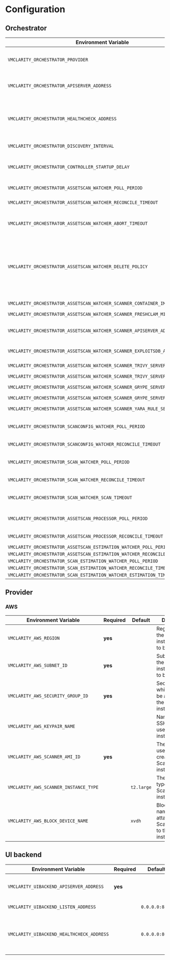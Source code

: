 # Configuration

## Orchestrator

| Environment Variable                                                        | Required | Default     | Values                          | Description                                                                                                                                                                                                                                                                                                                                           |
|-----------------------------------------------------------------------------| -------- | ----------- | ------------------------------- |-------------------------------------------------------------------------------------------------------------------------------------------------------------------------------------------------------------------------------------------------------------------------------------------------------------------------------------------------------|
| `VMCLARITY_ORCHESTRATOR_PROVIDER`                                           | **yes**  | `aws`       | `aws`, `azure`, `gcp`, `docker` | Provider used for _Asset_ discovery and scans.                                                                                                                                                                                                                                                                                                        |
| `VMCLARITY_ORCHESTRATOR_APISERVER_ADDRESS`                                  | **yes**  |             |                                 | The URL for the _API Server_ used by the _Orchestrator_ to interact with the API.  Example: `https://apiserver.example.com:8888/api`                                                                                                                                                                                                                  |
| `VMCLARITY_ORCHESTRATOR_HEALTHCHECK_ADDRESS`                                |          | `:8082`     |                                 | Bind address to used by the _Orchestrator_ for `healthz` endpoint. Example: `localhost:8082` which will make the health endpoints be available at `localhost:8082/healthz/live` and `localhost:8082/healthz/ready`.                                                                                                                                   |
| `VMCLARITY_ORCHESTRATOR_DISCOVERY_INTERVAL`                                 |          | `2m`        |                                 | How frequently the _Discovery_ perform discovery of _Assets_.                                                                                                                                                                                                                                                                                         |
| `VMCLARITY_ORCHESTRATOR_CONTROLLER_STARTUP_DELAY`                           |          | `7s`        |                                 | The time interval to wait between cotroller startups. **Do NOT change this parameter unless you know what you are doing.**                                                                                                                                                                                                                            |
| `VMCLARITY_ORCHESTRATOR_ASSETSCAN_WATCHER_POLL_PERIOD`                      |          | `15s`       |                                 | How frequently poll the API for events related _AssetScan_ objects.                                                                                                                                                                                                                                                                                   |
| `VMCLARITY_ORCHESTRATOR_ASSETSCAN_WATCHER_RECONCILE_TIMEOUT`                |          | `5m`        |                                 | Time period for reconciling a _AssetScan_ event is allowed to run.                                                                                                                                                                                                                                                                                    |
| `VMCLARITY_ORCHESTRATOR_ASSETSCAN_WATCHER_ABORT_TIMEOUT`                    |          | `10m`       |                                 | Time period to wait for the _Scanner_ to gracefully stop on-going scan for _AssetScan_ before setting the state of the AssetScan to `Failed`.                                                                                                                                                                                                         |
| `VMCLARITY_ORCHESTRATOR_ASSETSCAN_WATCHER_DELETE_POLICY`                    |          | `Always`    | `Always`, `Never`, `OnSuccess`  | Whether to delete resources (disk snapshot, container snapshot/images) or not based on the status of the _AssetScan_. `Always` means the _AssetScan_ is deleted no matter if it failed or not. `Never` skip cleaning up the resources created for scanning. `OnSuccess` means that cleanup is happening only iun case the _AssetScan_ was successful. |
| `VMCLARITY_ORCHESTRATOR_ASSETSCAN_WATCHER_SCANNER_CONTAINER_IMAGE`          | **yes**  |             |                                 | The _Scanner_ container image used for running scans.                                                                                                                                                                                                                                                                                                 |
| `VMCLARITY_ORCHESTRATOR_ASSETSCAN_WATCHER_SCANNER_FRESHCLAM_MIRROR`         |          |             |                                 |                                                                                                                                                                                                                                                                                                                                                       |
| `VMCLARITY_ORCHESTRATOR_ASSETSCAN_WATCHER_SCANNER_APISERVER_ADDRESS`        |          |             |                                 | The URL for the _API Server_ used by the _Scanner_ to interact with the API. Example: `https://apiserver.example.com:8888/api`                                                                                                                                                                                                                        |
| `VMCLARITY_ORCHESTRATOR_ASSETSCAN_WATCHER_SCANNER_EXPLOITSDB_ADDRESS`       |          |             |                                 | The URL for the _ExploitsDB Server_ used by the _Scanner_.                                                                                                                                                                                                                                                                                            |
| `VMCLARITY_ORCHESTRATOR_ASSETSCAN_WATCHER_SCANNER_TRIVY_SERVER_ADDRESS`     |          |             |                                 | The URL for the _Trivy Server_ used by the _Scanner_.                                                                                                                                                                                                                                                                                                 |
| `VMCLARITY_ORCHESTRATOR_ASSETSCAN_WATCHER_SCANNER_TRIVY_SERVER_TIMEOUT`     |          | `5m`        |                                 |                                                                                                                                                                                                                                                                                                                                                       |
| `VMCLARITY_ORCHESTRATOR_ASSETSCAN_WATCHER_SCANNER_GRYPE_SERVER_ADDRESS`     |          |             |                                 | The URL for the _Grype Server_ used by the _Scanner_.                                                                                                                                                                                                                                                                                                 |
| `VMCLARITY_ORCHESTRATOR_ASSETSCAN_WATCHER_SCANNER_GRYPE_SERVER_TIMEOUT`     |          | `2m`        |                                 |                                                                                                                                                                                                                                                                                                                                                       |
| `VMCLARITY_ORCHESTRATOR_ASSETSCAN_WATCHER_SCANNER_YARA_RULE_SERVER_ADDRESS` |          |             |                                 | The URL for the _Yara Rule Server_ used by the _Scanner_.                                                                                                                                                                                                                                                                                             |
| `VMCLARITY_ORCHESTRATOR_SCANCONFIG_WATCHER_POLL_PERIOD`                     |          |             |                                 | How frequently the _ScanConfig Watcher_ poll the API for events related _ScanConfig_ objects.                                                                                                                                                                                                                                                         |
| `VMCLARITY_ORCHESTRATOR_SCANCONFIG_WATCHER_RECONCILE_TIMEOUT`               |          |             |                                 | Time period which a reconciliation for a _ScanConfig_ event is allowed to run.                                                                                                                                                                                                                                                                        |
| `VMCLARITY_ORCHESTRATOR_SCAN_WATCHER_POLL_PERIOD`                           |          |             |                                 | How frequently the _AssetScan Watcher_ poll the API for events related _Scan_ objects.                                                                                                                                                                                                                                                                |
| `VMCLARITY_ORCHESTRATOR_SCAN_WATCHER_RECONCILE_TIMEOUT`                     |          |             |                                 | Time period for reconciling a _Scan_ event is allowed to run.                                                                                                                                                                                                                                                                                         |
| `VMCLARITY_ORCHESTRATOR_SCAN_WATCHER_SCAN_TIMEOUT`                          |          |             |                                 | Time period to wait for the _Scan_  finish before marked it's state as `Failed` with `Timeout` as a reason.                                                                                                                                                                                                                                           |
| `VMCLARITY_ORCHESTRATOR_ASSETSCAN_PROCESSOR_POLL_PERIOD`                    |          |             |                                 | How frequently the _AssetScan Processor_ poll the API for events related _AssetScan_ objects.                                                                                                                                                                                                                                                         |
| `VMCLARITY_ORCHESTRATOR_ASSETSCAN_PROCESSOR_RECONCILE_TIMEOUT`              |          |             |                                 | Time period for processing for a _AssetScan_ result is allowed to run.                                                                                                                                                                                                                                                                                |
| `VMCLARITY_ORCHESTRATOR_ASSETSCAN_ESTIMATION_WATCHER_POLL_PERIOD`           |          | `5s`        |                                 |                                                                                                                                                                                                                                                                                                                                                       |
| `VMCLARITY_ORCHESTRATOR_ASSETSCAN_ESTIMATION_WATCHER_RECONCILE_TIMEOUT`     |          | `15s`       |                                 |                                                                                                                                                                                                                                                                                                                                                       |
| `VMCLARITY_ORCHESTRATOR_SCAN_ESTIMATION_WATCHER_POLL_PERIOD`                |          | `5s`        |                                 |                                                                                                                                                                                                                                                                                                                                                       |
| `VMCLARITY_ORCHESTRATOR_SCAN_ESTIMATION_WATCHER_RECONCILE_TIMEOUT`          |          | `2m`        |                                 |                                                                                                                                                                                                                                                                                                                                                       |
| `VMCLARITY_ORCHESTRATOR_SCAN_ESTIMATION_WATCHER_ESTIMATION_TIMEOUT`         |          | `48h`       |                                 |                                                                                                                                                                                                                                                                                                                                                       |


## Provider

### AWS

| Environment Variable                   | Required | Default      | Description                                                                   |
|----------------------------------------|----------|--------------|-------------------------------------------------------------------------------|
| `VMCLARITY_AWS_REGION`                 | **yes**  |              | Region where the Scanner instance needs to be created                         |
| `VMCLARITY_AWS_SUBNET_ID`              | **yes**  |              | SubnetID where the Scanner instance needs to be created                       |
| `VMCLARITY_AWS_SECURITY_GROUP_ID`      | **yes**  |              | SecurityGroupId which needs to be attached to the Scanner instance            |
| `VMCLARITY_AWS_KEYPAIR_NAME`           |          |              | Name of the SSH KeyPair to use for Scanner instance launch                    |
| `VMCLARITY_AWS_SCANNER_AMI_ID`         | **yes**  |              | The AMI image used for creating Scanner instance                              |
| `VMCLARITY_AWS_SCANNER_INSTANCE_TYPE`  |          | `t2.large`   | The instance type used for Scanner instance                                   |
| `VMCLARITY_AWS_BLOCK_DEVICE_NAME`      |          | `xvdh`       | Block device name used for attaching Scanner volume to the Scanner instance   |

## UI backend

| Environment Variable                                                        | Required | Default     | Values                          | Description                                                                                                                                                                                                                                                                                                                                           |
|-----------------------------------------------------------------------------| -------- | ----------- | ------------------------------- |-------------------------------------------------------------------------------------------------------------------------------------------------------------------------------------------------------------------------------------------------------------------------------------------------------------------------------------------------------|
| `VMCLARITY_UIBACKEND_APISERVER_ADDRESS`                                  | **yes**  |             |                                 | The URL for the _API Server_ used by the _UI backend_ to interact with the API.  Example: `https://apiserver.example.com:8888/api`                                                                                                                                                                                                                  |
| `VMCLARITY_UIBACKEND_LISTEN_ADDRESS`                                  |          |`0.0.0.0:8890`|                                 | Address of the _UI backend_ to send requests to. Example: `localhost:8890`                                                                                                                                                                                                                  |
| `VMCLARITY_UIBACKEND_HEALTHCHECK_ADDRESS`                                |          |`0.0.0.0:8083`|                                 | Bind address to used by the _UI backend_ for `healthz` endpoint. Example: `localhost:8082` which will make the health endpoints be available at `localhost:8083/healthz/live` and `localhost:8083/healthz/ready`.                                                                                                                                   |
